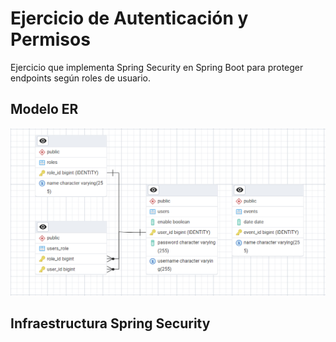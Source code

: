 # Ejercicio de Autenticación y Permisos
Ejercicio que implementa Spring Security en Spring Boot para proteger endpoints según roles de usuario.

## Modelo ER
<div align="center">
  <img src="doc/database_model.png" alt="Estructura de la Base de Datos" width="700" />
</div>

## Infraestructura Spring Security
